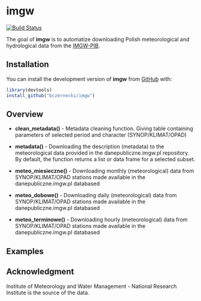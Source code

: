 
<!-- README.md is generated from README.Rmd. Please edit that file -->
imgw
====

[![Build Status](https://travis-ci.org/bczernecki/imgw.png?branch=master)](https://travis-ci.org/bczernecki/imgw)

The goal of **imgw** is to automatize downloading Polish meteorological and hydrological data from the [IMGW-PIB](https://dane.imgw.pl/).

Installation
------------

<!-- You can install the released version of imgw from [CRAN](https://CRAN.R-project.org) with: -->
<!-- ``` r -->
<!-- install.packages("imgw") -->
<!-- ``` -->
You can install the development version of **imgw** from [GitHub](https://github.com/bczernecki/imgw) with:

``` r
library(devtools)
install_github("bczernecki/imgw")
```

Overview
--------

-   **clean\_metadata()** - Metadata cleaning function. Giving table containing parameters of selected period and character (SYNOP/KLIMAT/OPAD)

-   **metadata()** - Downloading the description (metadata) to the meteorological data provided in the danepubliczne.imgw.pl repository. By default, the function returns a list or data frame for a selected subset.

-   **meteo\_miesieczne()** - Downloading monthly (meteorological) data from SYNOP/KLIMAT/OPAD stations made available in the danepubliczne.imgw.pl databased

-   **meteo\_dobowe()** - Downloading daily (meteorological) data from SYNOP/KLIMAT/OPAD stations made available in the danepubliczne.imgw.pl databased

-   **meteo\_terminowe()** - Downloading hourly (meteorological) data from SYNOP/KLIMAT/OPAD stations made available in the danepubliczne.imgw.pl databased

Examples
--------

Acknowledgment
--------------

Institute of Meteorology and Water Management - National Research Institute is the source of the data.
